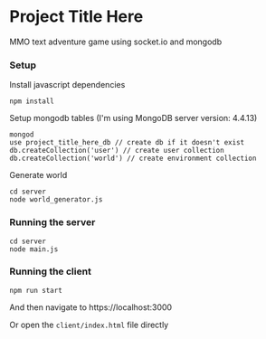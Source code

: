 # Project Title Here
MMO text adventure game using socket.io and mongodb

### Setup

Install javascript dependencies
```
npm install
```

Setup mongodb tables (I'm using MongoDB server version: 4.4.13)
```
mongod
use project_title_here_db // create db if it doesn't exist
db.createCollection('user') // create user collection
db.createCollection('world') // create environment collection
```

Generate world
```
cd server
node world_generator.js
```

### Running the server

```
cd server
node main.js
```

### Running the client

```
npm run start
```
And then navigate to https://localhost:3000

Or open the `client/index.html` file directly
